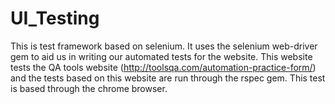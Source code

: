 # UI_Testing

This is test framework based on selenium. It uses the selenium web-driver gem to aid us in writing our automated tests for the website. This website tests the QA tools website (http://toolsqa.com/automation-practice-form/) and the tests based on this website are run through the rspec gem. This test is based through the chrome browser.
